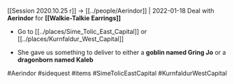 [[Session 2020.10.25 r]] -> [[../people/Aerindor]] | 2022-01-18
Deal with **Aerindor** for **[[Walkie-Talkie Earrings]]**

-   Go to [[../places/Sime_Tolic_East_Capital]] or [[../places/Kurnfaldur_West_Capital]]
    
-   She gave us something to deliver to either a **goblin named Gring Jo** or a **dragonborn named Kaleb**

#Aerindor #sidequest #items #SimeTolicEastCapital #KurnfaldurWestCapital 